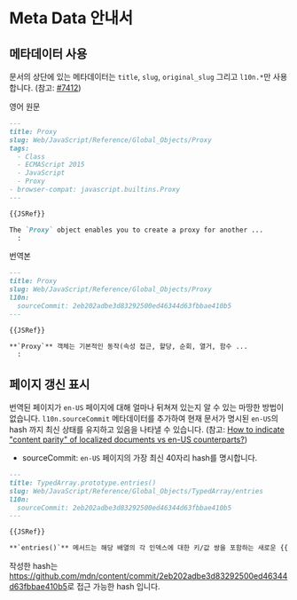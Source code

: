 # Meta Data 안내서

## 메타데이터 사용

문서의 상단에 있는 메타데이터는 `title`, `slug`, `original_slug` 그리고 `l10n.*`만 사용합니다. (참고: [#7412](https://github.com/mdn/translated-content/issues/7412))

영어 원문

```markdown
---
title: Proxy
slug: Web/JavaScript/Reference/Global_Objects/Proxy
tags:
  - Class
  - ECMAScript 2015
  - JavaScript
  - Proxy
- browser-compat: javascript.builtins.Proxy
---

{{JSRef}}

The `Proxy` object enables you to create a proxy for another ...
  :
```

번역본

```markdown
---
title: Proxy
slug: Web/JavaScript/Reference/Global_Objects/Proxy
l10n:
  sourceCommit: 2eb202adbe3d83292500ed46344d63fbbae410b5
---

{{JSRef}}

**`Proxy`** 객체는 기본적인 동작(속성 접근, 할당, 순회, 열거, 함수 ...
  :
```

## 페이지 갱신 표시

번역된 페이지가 `en-US` 페이지에 대해 얼마나 뒤쳐져 있는지 알 수 있는 마땅한 방법이 없습니다. `l10n.sourceCommit` 메타데이터를 추가하여 현재 문서가 명시된 `en-US`의 hash 까지 최신 상태를 유지하고 있음을 나타낼 수 있습니다. (참고: [How to indicate "content parity" of localized documents vs en-US counterparts?](https://github.com/orgs/mdn/discussions/129))

- sourceCommit: `en-US` 페이지의 가장 최신 40자리 hash를 명시합니다.

```markdown
---
title: TypedArray.prototype.entries()
slug: Web/JavaScript/Reference/Global_Objects/TypedArray/entries
l10n:
  sourceCommit: 2eb202adbe3d83292500ed46344d63fbbae410b5
---

{{JSRef}}

**`entries()`** 메서드는 해당 배열의 각 인덱스에 대한 키/값 쌍을 포함하는 새로운 {{jsxref("Array", "배열")}} 반복자 객체를 반환합니다.
```

작성한 hash는 <https://github.com/mdn/content/commit/2eb202adbe3d83292500ed46344d63fbbae410b5>로 접근 가능한 hash 입니다.
